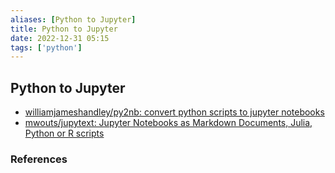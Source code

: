 ```yaml
---
aliases: [Python to Jupyter]
title: Python to Jupyter
date: 2022-12-31 05:15
tags: ['python']
---
```


## Python to Jupyter

- [williamjameshandley/py2nb: convert python scripts to jupyter notebooks](https://github.com/williamjameshandley/py2nb)
- [mwouts/jupytext: Jupyter Notebooks as Markdown Documents, Julia, Python or R scripts](https://github.com/mwouts/jupytext)

### References
